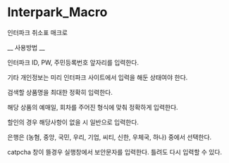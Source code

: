 # Interpark_Macro
인터파크 취소표 매크로


__ 사용방법 __

인터파크 ID, PW, 주민등록번호 앞자리를 입력한다.

기타 개인정보는 미리 인터파크 사이트에서 입력을 해둔 상태여야 한다.

검색할 상품명을 최대한 정확히 입력한다.

해당 상품의 예매일, 회차를 주어진 형식에 맞춰 정확하게 입력한다.

할인의 경우 해당사항이 없을 시 일반으로 입력한다.

은행은 (농혐, 중앙, 국민, 우리, 기업, 씨티, 신한, 우체국, 하나) 중에서 선택한다.

catpcha 창이 뜰경우 실행창에서 보안문자를 입력한다. 틀려도 다시 입력할 수 있다.

